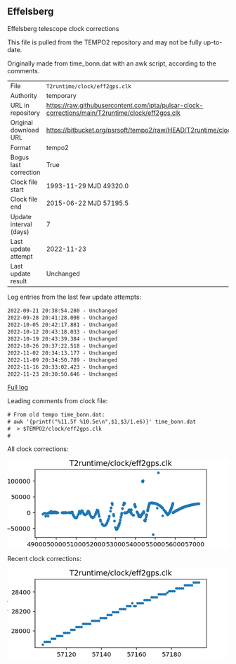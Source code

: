 
## Effelsberg

Effelsberg telescope clock corrections

This file is pulled from the TEMPO2 repository and may not be fully up-to-date.

Originally made from time_bonn.dat with an awk script, according to
the comments.

|     |     |
|:--- |:--- |
| File | `T2runtime/clock/eff2gps.clk` |
| Authority | temporary |
| URL in repository | <https://raw.githubusercontent.com/ipta/pulsar-clock-corrections/main/T2runtime/clock/eff2gps.clk> |
| Original download URL | <https://bitbucket.org/psrsoft/tempo2/raw/HEAD/T2runtime/clock/eff2gps.clk> |
| Format | tempo2 |
| Bogus last correction | True |
| Clock file start | 1993-11-29 MJD 49320.0 |
| Clock file end | 2015-06-22 MJD 57195.5 |
| Update interval (days) | 7 |
| Last update attempt | 2022-11-23 |
| Last update result | Unchanged |

Log entries from the last few update attempts:
```
2022-09-21 20:38:54.280 - Unchanged
2022-09-28 20:41:28.098 - Unchanged
2022-10-05 20:42:17.881 - Unchanged
2022-10-12 20:43:18.033 - Unchanged
2022-10-19 20:43:39.384 - Unchanged
2022-10-26 20:37:22.518 - Unchanged
2022-11-02 20:34:13.177 - Unchanged
2022-11-09 20:34:50.789 - Unchanged
2022-11-16 20:33:02.423 - Unchanged
2022-11-23 20:30:50.646 - Unchanged
```
[Full log](https://raw.githubusercontent.com/ipta/pulsar-clock-corrections/main/log/T2runtime/clock/eff2gps.clk.log)

Leading comments from clock file:

    # From old tempo time_bonn.dat:
    # awk '{printf("%11.5f %10.5e\n",$1,$3/1.e6)}' time_bonn.dat
    #  > $TEMPO2/clock/eff2gps.clk
    #



All clock corrections:

![plot of all clock corrections](eff2gps.clk.png "All corrections")

Recent clock corrections:

![plot of recent clock corrections](eff2gps.clk.short.png "Recent corrections")

